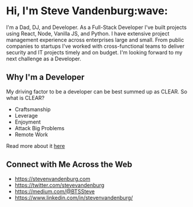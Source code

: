 <h1>Hi, I'm Steve Vandenburg:wave:</h1>

I'm a Dad, DJ, and Developer. As a Full-Stack Developer I've built projects using React, Node, Vanilla JS, and Python. I have extensive project management experience across enterprises large and small. From public companies to startups I've worked with cross-functional teams to deliver security and IT projects timely and on budget. I'm looking forward to my next challenge as a Developer.

<h2>Why I'm a Developer</h2>

My driving factor to be a developer can be best summed up as CLEAR. So what is CLEAR?

* Craftsmanship
* Leverage
* Enjoyment
* Attack Big Problems
* Remote Work

Read more about it [here](https://medium.com/@BTSSteve/why-become-a-developer-its-clear-2a439fb099a4)

## Connect with Me Across the Web
* https://stevenvandenburg.com
* https://twitter.com/stevevandenburg
* https://medium.com/@BTSSteve
* https://www.linkedin.com/in/stevenvandenburg/
